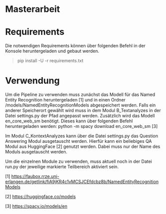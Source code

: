 # Masterarbeit


# Requirements
Die notwendigen Requirements können über folgenden Befehl in der Konsole heruntergeladen und gebaut werden.
> pip install -U -r requirements.txt

# Verwendung
Um die Pipeline zu verwenden muss zunächst das Modell für das Named Entity Recognition heruntergeladen [1] und in 
einen 
Ordner /models/NamedEntityRecognitionModels abgespeichert werden. 
Falls ein anderer Speicherort gewählt wird muss in dem Modul B_Textanalyzes in der Datei
 settings.py der Pfad angepasst werden.
Zusätzlich wird das Modell en_core_web_sm benötigt. 
Dieses kann über folgenden Befehl heruntergeladen werden: 
python -m spacy download en_core_web_sm [3]


Im Modul C_KontextAnalyzes kann über die Datei settings.py das Question Answering Modul ausgetauscht werden. 
Hierfür kann ein beliebiges QA Modul aus HuggingFace [2] genutzt werden.
Dabei muss nur der Name des Moduls ausgetauscht werden. 

Um die einzelnen Module zu verwenden, muss aktuell noch in der Datei run.py der jeweilige markierte Teilbereich 
aktiviert sein. 

[1] https://faubox.rrze.uni-erlangen.de/getlink/fiA9jKR4c1vMCSJCEfdcbz8b/NamedEntityRecognitionModels

[2] https://huggingface.co/models

[3] https://spacy.io/models/en